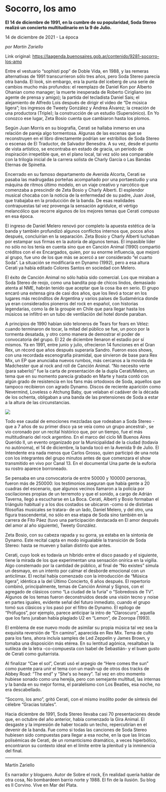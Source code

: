 # Socorro, los amo

**El 14 de diciembre de 1991, en la cumbre de su popularidad, Soda Stereo realizó un concierto multitudinario en la 9 de Julio.**

14 de diciembre de 2021 - La época

_por Martín Zariello_

Link original: https://laagenda.buenosaires.gob.ar/contenido/9281-socorro-los-amo



Entre el vestuario “sophisti pop” de Doble Vida, en 1988, y las remeras alternativas de 1991 transcurrieron sólo tres años, pero Soda Stereo parecía otra banda. El look, sin embargo, era la punta del iceberg de una serie de cambios mucho más profundos: el reemplazo de Daniel Kon por Alberto Ohanian como manager; la muerte inesperada de Roberto Cirigliano (ex agente de prensa y amigo); la partida del tecladista Daniel Sais; el alejamiento de Alfredo Lois después de dirigir el video de “De música ligera”; los ingresos de Tweety González y Andrea Álvarez; la creación de una productora (Triple); la construcción de un estudio (Supersónico). En Yo conozco ese lugar, Zeta Bosio cuenta que cambiaron hasta los plomos.




Según Juan Morris en su biografía, Cerati se hallaba inmerso en una relación de pareja algo tormentosa. Algunas de las escenas que se reconstruyen en el libro directamente podrían ser estribillos de Soda Stereo o escenas de El Traductor, de Salvador Benesdra. A su vez, desde el punto de vista artístico, se encontraba en estado de gracia, un periodo de inspiración irrepetible que, en el plano local, tal vez sólo sea comparable con la trilogía inicial de la carrera solista de Charly García o Las Bandas Eternas de Spinetta.




Encerrado en su famoso departamento de Avenida Alcorta, Cerati se pasaba las madrugadas porteñas acompañado por una portaestudio y una máquina de ritmos último modelo, en un viaje creativo y narcótico que comenzaba a prescindir de Zeta Bosio y Charly Alberti. El esplendor musical chocaba con la noticia de la enfermedad de su padre, Juan José, que trabajaba en la producción de la banda. De esas realidades contrapuestas tal vez provenga la sensación agridulce, el vértigo melancólico que recorre algunos de los mejores temas que Cerati compuso en esa época.




El ingreso de Daniel Melero renovó por completo la apuesta estética de la banda y también profundizó algunos conflictos internos que, pocos años después, concluirían en la separación. Zeta Bosio y Charly Alberti luchaban por estampar sus firmas en la autoría de algunos temas. El impasible líder no sólo no los tenía en cuenta sino que en Canción Animal (1990) compartió créditos con el ex Encargados, quien, por su enorme influencia, que mejoró al grupo, fue uno de los que más se acercó a ser considerado “el cuarto Soda”. La situación se modificaría en Dynamo (1992), pero a esa altura Cerati ya había editado Colores Santos en sociedad con Melero.




El éxito de Canción Animal no sólo había sido comercial. Los que miraban a Soda Stereo de reojo, como una bandita pop de chicos lindos, demasiado atenta al NME, habrán tenido que aceptar que la cosa iba en serio. El grupo encaró una extensa gira de casi dos años, que los llevó a tocar en los lugares más recónditos de Argentina y varios países de Sudamérica donde ya eran considerados pioneros del rock en español, con historias legendarias, como la de la groupie en Chile que para llegar hasta los músicos se infiltró en un tubo de ventilación del hotel donde paraban.




A principios de 1990 habían sido teloneros de Tears for fears en Vélez: cuando terminaron de tocar, la mitad del público se fue, un poco por la tormenta desatada, y otro como manera de demostrar el poder de convocatoria del grupo. El 22 de diciembre llenaron el estadio por sí mismos. Ya en 1991, entre junio y julio, ofrecieron 14 funciones en el Gran Rex, un récord que años después superaría Sandro. Fueron esos shows, con una recordada escenografía piramidal, que sirvieron de base para Rex Mix, un EP que anunciaba nuevos rumbos, más cercanos a la movida de Madchester que al rock and roll de Canción Animal. “No necesito verte (para saberlo)” fue la carta de presentación de la dupla Cerati/Melero, un tema que en su momento parecía grabado en Marte y hasta contó con algún grado de resistencia en los fans más ortodoxos de Soda, aquellos que tampoco recibieron con agrado Dynamo. Discos de reciente aparición como Nevermind, Loveless o Atchung Baby, que velaban el cadáver de la década de los ochenta, obligaban a una banda de las pretensiones de Soda a estar a la altura de las circunstancias.




![](https://cdn.feater.me/files/images/124986/f535aa2c-7c59-4aff-ae3b-46e93df55f6b.png)




Todo ese caudal de emociones mezcladas que rodeaban a Soda Stereo -que a 7 años de su primer disco ya se veía como un grupo ancestral-, se vio coronado por un recital histórico que, por un tiempo, fue el más multitudinario del rock argentino. En el marco del ciclo Mi Buenos Aires Querido II, un evento organizado por la Municipalidad de la ciudad (todavía no autónoma), el 14 de diciembre, la banda tocó en la Avenida 9 de Julio. El Intendente era nada menos que Carlos Grosso, quien participó de una nota con los integrantes del grupo minutos antes de que comenzara el show transmitido en vivo por Canal 13. En el documental Una parte de la euforia su rostro aparece borroneado.




Se pensaba en una convocatoria de entre 50000 y 100000 personas, fueron más de 250000: los testimonios aseguran que había gente a 20 cuadras del escenario, que algunos vecinos llamaron a la policía por oscilaciones propias de un terremoto y que el sonido, a cargo de Adrián Taverna, llegó a escucharse en La Boca. Cerati, Alberti y Bosio formaban el triángulo habitual y a los dos costados se ubicaron -como si de distintas filosofías musicales se tratara- de un lado, Daniel Melero, y del otro, una figura trascendental, no sólo en esa etapa de Soda sino también en la carrera de Fito Páez (tuvo una participación destacada en El amor después del amor al año siguiente), Tweety González.




Zeta Bosio, con su cabeza rapada y su gorra, ya estaba en la sintonía de Dynamo. Este recital capta en modo inigualable la transición de Soda Stereo: hasta se mueven y bailan distinto que antes.




Cerati, cuyo look es todavía un híbrido entre el disco pasado y el siguiente, tiene la mirada de los que experimentan una sensación onírica en la vigilia. Algo consternado por la cantidad de público, al final de “No existes” simula un desmayo, en un intento por calmar el desborde emocional con un anticlímax. El recital había comenzado con la introducción de “Música ligera”, idéntica a la del Último Concierto, 6 años después. El repertorio combinó, principalmente, temas de Canción Animal y Signos, con el agregado de clásicos como “La ciudad de la furia” o “Sobredosis de TV”. Algunos de los temas fueron deconstruidos desde una visión tecno y noise en partes iguales, evidente señal del futuro inmediato, cuando el grupo tomó sus clásicos y los pasó por el filtro de Dynamo. El epílogo de “Prófugos”, por ejemplo, parece anticipar la intro de “Claroscuro”, aquella que los fans juraban había plagiado U2 en “Lemon”, de Zooropa (1993).




El emblema de ese nuevo modo de asimilar su propia música tal vez sea la exquisita reversión de “En camino”, aparecida en Rex Mix. Tema de culto para los fans, ahora incluía samples de Led Zeppelin y James Brown, y tomaba una disposición más etérea. En su lentitud agónica, resaltaban la sutileza de la letra -co-compuesta con Isabel de Sebastián- y el buen gusto de Cerati como guitarrista.




Al finalizar “Cae el sol”, Cerati usó el arpegio de “Here comes the sun” como puente para unir el tema con un mash-up de otros dos tracks de Abbey Road: “The end” y “She's so heavy”. Tal vez en otro momento hubiese sonado como una herejía, pero con semejante multitud, las internas y la banda en su mejor forma, el paralelismo con Los Beatles, esa noche, no era descabellado.




“Socorro, los amo”, gritó Cerati, con el mismo insólito poder de síntesis del célebre “Gracias totales”.




Hacia diciembre de 1991, Soda Stereo llevaba casi 70 presentaciones desde que, en octubre del año anterior, había comenzado la Gira Animal. El desgaste y la impresión de haber tocado un techo, repercutirían en el devenir de la banda. Fue como si todas las canciones de Soda Stereo hubiesen sido compuestas para llegar a esa noche, en la que las líricas polisémicas de Cerati, de un romanticismo dramático, a veces hiperbólico, encontraron su contexto ideal en el límite entre la plenitud y la inminencia del final.




---




Martín Zariello




Es narrador y bloguero. Autor de Sobre el rock, En realidad quería hablar de otra cosa, No bombardeen barrio norte y 1988. El fin de la ilusión. Su blog es Il Corvino. Vive en Mar del Plata.



